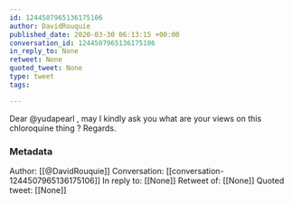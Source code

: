 ```yaml
---
id: 1244507965136175106
author: DavidRouquie
published_date: 2020-03-30 06:13:15 +00:00
conversation_id: 1244507965136175106
in_reply_to: None
retweet: None
quoted_tweet: None
type: tweet
tags:

---
```


Dear @yudapearl , may I kindly ask you what are your views on this chloroquine thing ? Regards.

### Metadata

Author: [[@DavidRouquie]]
Conversation: [[conversation-1244507965136175106]]
In reply to: [[None]]
Retweet of: [[None]]
Quoted tweet: [[None]]
